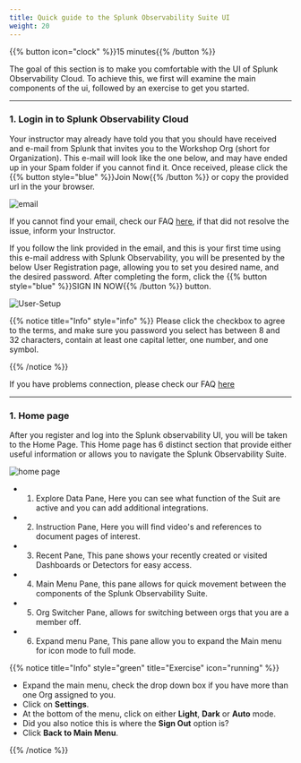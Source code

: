 ```yaml
---
title: Quick guide to the Splunk Observability Suite UI
weight: 20
---
```


{{% button icon="clock" %}}15 minutes{{% /button %}}

The goal of this section is to make you comfortable with the UI of Splunk Observability Cloud. To achieve this, we first will examine the main components of the ui, followed by an exercise to get you started.

---

### 1. Login in to Splunk Observability Cloud

Your instructor may already have told you that you should have received and e-mail from Splunk that invites you to the Workshop Org (short for Organization). This e-mail will look like the one below, and may have ended up in your Spam folder if you cannot find it. Once received, please click the {{% button style="blue" %}}Join Now{{% /button %}} or copy the provided url in the your browser.

![email](../images/invite-email.png?&height=500px)

If you cannot find your email, check our FAQ [here](../25-login-faq), if that did not resolve the issue, inform your Instructor.

If you follow the link provided in the email, and this is your first time using this e-mail address with Splunk Observability, you will be presented by the below User Registration page, allowing you to set you desired name, and the desired password. After completing the form, click the {{% button style="blue" %}}SIGN IN NOW{{% /button %}} button.

![User-Setup](../images/enter-password.png?&height=500px)

{{% notice title="Info" style="info" %}}
Please click the checkbox to agree to the terms, and make sure you password you select has between 8 and 32 characters, contain at least one capital letter, one number, and one symbol.

{{% /notice %}}

If you have problems connection, please check our FAQ  [here](../25-login-faq)

---

### 1. Home page

After you register and log into the Splunk observability UI, you will be taken to the Home Page. This Home page has 6 distinct section that provide either useful information or allows you to navigate the Splunk Observability Suite.

![home page](../images/home-screen.png)

* 1. Explore Data Pane, Here you can see what function of the Suit are active and you can add additional integrations.
* 2. Instruction Pane, Here you will find video's and references to document pages of interest.
* 3. Recent Pane, This pane shows your recently created or visited Dashboards or Detectors for easy access.
* 4. Main Menu Pane, this pane allows for quick movement between the components of the Splunk Observability Suite.
* 5. Org Switcher Pane, allows for switching between orgs that you are a member off.
* 6. Expand menu Pane, This pane allow you to expand the Main menu for icon mode to full mode.

{{% notice title="Info" style="green" title="Exercise" icon="running" %}}

* Expand the main menu, check the drop down box if you have more than one Org assigned to you.
* Click on **Settings**.
* At the bottom of the menu, click on either **Light**, **Dark** or **Auto** mode.
* Did you also notice this is where the **Sign Out** option is?
* Click **Back to Main Menu**.

{{% /notice %}}
